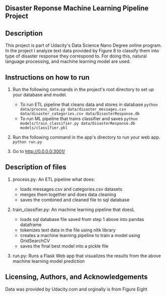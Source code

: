 ## Disaster Reponse Machine Learning Pipeline Project

## Description
This project is part of Udacity's Data Science Nano Degree online program. In the project I analyze text data provided by Figure 8 to classify them into type of disaster response they correspond to. For doing this, natural language processing, and machine learning model are used.

## Instructions on how to run
1. Run the following commands in the project's root directory to set up your database and model.

    - To run ETL pipeline that cleans data and stores in database
        `python data/process_data.py data/disaster_messages.csv data/disaster_categories.csv data/DisasterResponse.db`
    - To run ML pipeline that trains classifier and saves
        `python models/train_classifier.py data/DisasterResponse.db models/classifier.pkl`

2. Run the following command in the app's directory to run your web app.
    `python run.py`

3. Go to http://0.0.0.0:3001/

## Description of files
1. process.py: An ETL pipeline what does:
    - loads messages.csv and categories.csv datasets
    - merges them together and does data cleaning
    - saves the combined and cleaned file to sql database
   
2. train_classifier.py: An machine learning pipeline that doesL
    - loads sql database file saved from step 1 above into pandas dataframe
    - tokenizes text data in the file using nltk library
    - creates a machine learning pipeline to train a model using GridSearchCV
    - saves the final best model into a pickle file

3. run.py: Runs a Flask Web app that visualizes the results from the above machine learning model prediction


## Licensing, Authors, and Acknowledgements
Data was provided by Udacity.com and orginally is from Figure Eight


